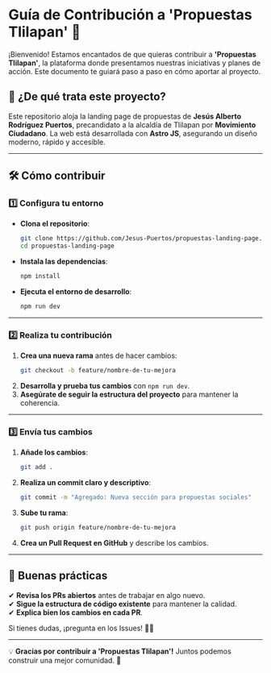 # Guía de Contribución a 'Propuestas Tlilapan' 🚀

¡Bienvenido! Estamos encantados de que quieras contribuir a **'Propuestas Tlilapan'**, la plataforma donde presentamos nuestras iniciativas y planes de acción. Este documento te guiará paso a paso en cómo aportar al proyecto.

## 📌 ¿De qué trata este proyecto?
Este repositorio aloja la landing page de propuestas de **Jesús Alberto Rodríguez Puertos**, precandidato a la alcaldía de Tlilapan por **Movimiento Ciudadano**. La web está desarrollada con **Astro JS**, asegurando un diseño moderno, rápido y accesible.

---

## 🛠 Cómo contribuir

### 1️⃣ **Configura tu entorno**
- **Clona el repositorio**:
  ```sh
  git clone https://github.com/Jesus-Puertos/propuestas-landing-page.git
  cd propuestas-landing-page
  ```
- **Instala las dependencias**:
  ```sh
  npm install
  ```
- **Ejecuta el entorno de desarrollo**:
  ```sh
  npm run dev
  ```

---

### 2️⃣ **Realiza tu contribución**
1. **Crea una nueva rama** antes de hacer cambios:
   ```sh
   git checkout -b feature/nombre-de-tu-mejora
   ```
2. **Desarrolla y prueba tus cambios** con `npm run dev`.
3. **Asegúrate de seguir la estructura del proyecto** para mantener la coherencia.

---

### 3️⃣ **Envía tus cambios**
1. **Añade los cambios**:
   ```sh
   git add .
   ```
2. **Realiza un commit claro y descriptivo**:
   ```sh
   git commit -m "Agregado: Nueva sección para propuestas sociales"
   ```
3. **Sube tu rama**:
   ```sh
   git push origin feature/nombre-de-tu-mejora
   ```
4. **Crea un Pull Request en GitHub** y describe los cambios.

---

## 📢 Buenas prácticas
✔ **Revisa los PRs abiertos** antes de trabajar en algo nuevo.  
✔ **Sigue la estructura de código existente** para mantener la calidad.  
✔ **Explica bien los cambios en cada PR**.  

Si tienes dudas, ¡pregunta en los Issues! 🤍💡

---

💡 **Gracias por contribuir a 'Propuestas Tlilapan'!** Juntos podemos construir una mejor comunidad. 🚀
